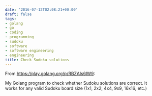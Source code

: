 ```yaml
---
date: '2016-07-12T02:08:21+00:00'
draft: false
tags:
- golang
- go
- coding
- programming
- sudoku
- software
- software engineering
- engineering
title: Check Sudoku solutions
---
```


From https://play.golang.org/p/RBZAIs6lW9:

My Golang program to check whether Sudoku solutions are correct. It works for any valid Sudoku board size (1x1, 2x2, 4x4, 9x9, 16x16, etc.)
